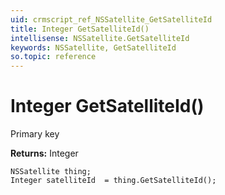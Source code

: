 ```yaml
---
uid: crmscript_ref_NSSatellite_GetSatelliteId
title: Integer GetSatelliteId()
intellisense: NSSatellite.GetSatelliteId
keywords: NSSatellite, GetSatelliteId
so.topic: reference
---
```


# Integer GetSatelliteId()

Primary key

**Returns:** Integer

```crmscript
NSSatellite thing;
Integer satelliteId  = thing.GetSatelliteId();
```

